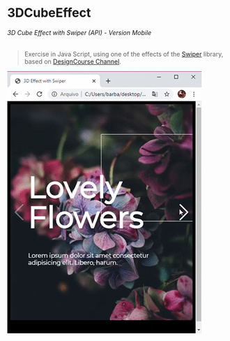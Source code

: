 # 3DCubeEffect
###### 3D Cube Effect with Swiper (API) - Version Mobile 

> Exercise in Java Script, using one of the effects of the [Swiper](https://swiperjs.com/) library, based on [DesignCourse Channel](https://www.youtube.com/watch?v=V3variHNCP0&t=184s).

<img src="img/3DEffect.gif" alt="">
